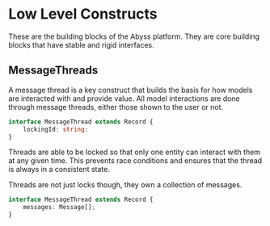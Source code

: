 # Low Level Constructs

These are the building blocks of the Abyss platform.
They are core building blocks that have stable and rigid interfaces.

## MessageThreads

A message thread is a key construct that builds the basis for how models are interacted with and provide value.
All model interactions are done through message threads, either those shown to the user or not.

```ts
interface MessageThread extends Record {
    lockingId: string;
}
```

Threads are able to be locked so that only one entity can interact with them at any given time.
This prevents race conditions and ensures that the thread is always in a consistent state.

Threads are not just locks though, they own a collection of messages.

```ts
interface MessageThread extends Record {
    messages: Message[];
}
```

